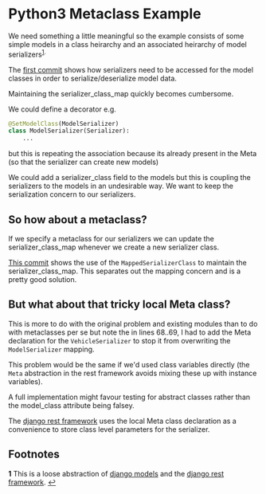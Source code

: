 # Python3 Metaclass Example

We need something a little meaningful so the example consists of some simple models in a class heirarchy and an associated heirarchy of model serializers<sup id="n1">[1](#f1).

The [first commit](https://github.com/pwhipp/python_metaclass/commit/97d3b9aaa950f543f77d23dae3f633e5845543ca) shows how serializers need to be accessed for the model classes in order to serialize/deserialize model data.

Maintaining the serializer_class_map quickly becomes cumbersome.

We could define a decorator e.g.
```python
@SetModelClass(ModelSerializer)
class ModelSerializer(Serializer):
    ...
```

but this is repeating the association because its already present in the Meta (so that the serializer can create new models)

We could add a serializer_class field to the models but this is coupling the serializers to the models in an undesirable way. We want to keep the serialization concern to our serializers.

## So how about a metaclass?
If we specify a metaclass for our serializers we can update the serializer_class_map whenever we create a new serializer class.

[This commit](https://github.com/pwhipp/python_metaclass/commit/f1578ba6a66c40e9e15547c94980a68a11ca07d0) shows the use of the `MappedSerializerClass` to maintain the serializer_class_map. This separates out the mapping concern and is a pretty good solution.

## But what about that tricky local Meta class?

This is more to do with the original problem and existing modules than to do with metaclasses per se but note the in lines 68..69, I had to add the Meta declaration for the `VehicleSerializer` to stop it from overwriting the `ModelSerializer` mapping.

This problem would be the same if we'd used class variables directly (the `Meta` abstraction in the rest framework avoids mixing these up with instance variables).

A full implementation might favour testing for abstract classes rather than the model_class attribute being falsey.

The [django rest framework](http://www.django-rest-framework.org/) uses the local Meta class declaration as a convenience to store class level parameters for the serializer.

## Footnotes

<b id="f1">1</b> This is a loose abstraction of [django models](https://docs.djangoproject.com/en/1.11/topics/db/models/) and the [django rest framework](http://www.django-rest-framework.org/). [↩](#n1)
